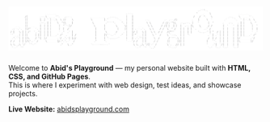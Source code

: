 # [![Abid's Playground](/Images/textbanner.png)](https://abidsplayground.com)

Welcome to **Abid's Playground** — my personal website built with **HTML, CSS, and GitHub Pages**.  
This is where I experiment with web design, test ideas, and showcase projects.

**Live Website:** [abidsplayground.com](https://abidsplayground.com)  